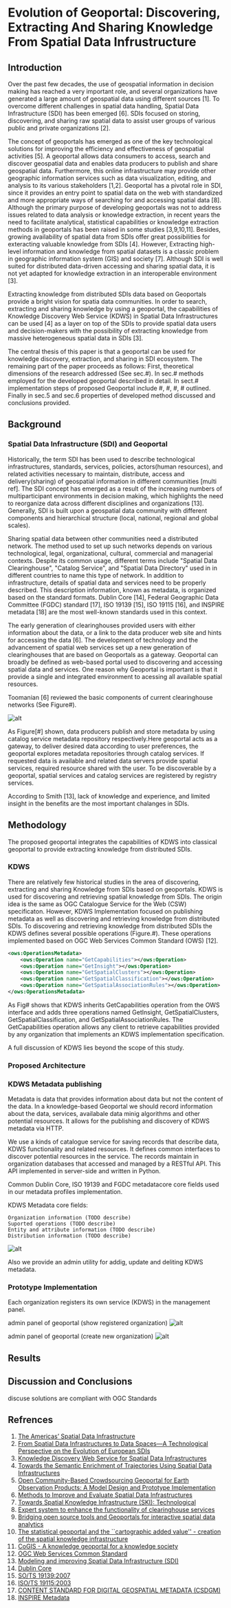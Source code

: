 # **Evolution of Geoportal: Discovering, Extracting And Sharing Knowledge From Spatial Data Infrustructure**

## Introduction

Over the past few decades, the use of geospatial information in decision making has reached a very important role, and several organizations have generated a large amount of geospatial data using different sources [1]. To overcome different  challenges in spatial data handling, Spatial Data Infrastructure (SDI) has been emerged [6]. SDIs focused on storing, discovering, and sharing raw spatial data to assist user groups of various public and private organizations [2].

The concept of geoportals has emerged as one of the key technological solutions for improving the efficiency and effectiveness of geospatial activities [5]. A geoportal allows data consumers to access, search and discover geospatial data and enables data producers to publish and share geospatial data. Furthermore, this online infrastructure may provide other geographic information services such as data visualization, editing, and analysis to its various stakeholders [1,2].
Geoportal has a pivotal role in SDI, since it provides an entry point to spatial data on the web with standardized and more appropriate ways of searching for and accessing spatial data [8].
Although the primary purpose of developing geoportals was not to address issues related to data analysis or knowledge extraction, in recent years the need to facilitate analytical, statistical capabilities or knowledge extraction methods in geoportals has been raised in some studies [3,9,10,11]. Besides, growing availability of spatial data from SDIs offer great possibilities for exteracting valuable knowledge from SDIs [4]. However, Extracting high-level information and knowledge from spatial datasets is a classic problem in geographic information system (GIS) and society [7]. Although SDI is well suited for distributed data-driven accessing and sharing spatial data, it is not yet adapted for knowledge extraction in an interoperable environment [3].

Extracting knowledge from distributed SDIs data based on Geoportals provide  a bright vision for spatia data communities. In order to search, extracting and sharing knowledge by using a geoportal, the capabilities of Knowledge Discovery Web Service (KDWS) in Spatial Data Infrastructures  can be used [4] as a layer on top of the SDIs to provide spatial data users and decision-makers with the possibility of extracting knowledge from massive heterogeneous spatial data in SDIs [3].

The central thesis of this paper is that a geoportal can be used for knowledge discovery, extraction, and sharing in SDI ecosystem. The remaining part of the paper proceeds as follows: First, theoretical dimensions of the research addressed (See sec.#). In sec.# methods employed for the developed geoportal described in detail. In sect.# implementation steps of proposed Geoportal include #, #, #, # outlined. Finally in sec.5 and sec.6 properties of developed method discussed and conclusions provided.

## Background

### Spatial Data Infrastructure (SDI) and Geoportal
Historically, the term SDI has been used to describe technological infrastructures, standards, services, policies, actors(human resources), and related activities necessary to maintain, distribute, access and delivery(sharing) of geospatial information  in different communities [multi ref]. The SDI concept has emerged as a result of the increasing numbers of multiparticipant environments in decision making, which highlights the need to reorganize data across different disciplines and organizations [13]. Generally, SDI is built upon a geospatial data community with different components and hierarchical structure (local, national, regional and global scales).

Sharing spatial data between other communities need a distributed network. The method used to set up such networks depends on various technological, legal, organizational, cultural, commercial and managerial contexts. Despite its common usage, different terms include "Spatial Data Clearinghouse", "Catalog Service", and "Spatial Data Directory"  used in in different countries to name this type of network. In addition to infrastructure, details of spatial data and services need to be properly described. This description information, known as metadata, is organized based on the standard formats. Dublin Core [14], Federal Geographic Data Committee (FGDC) standard [17], ISO 19139 [15], ISO 19115 [16], and INSPIRE metadata [18] are the most well-known standards used in this context.

The early generation of clearinghouses provided users with either information about the data, or a link to the data producer web site and hints for accessing the data [6]. The development of technology and the advancement of spatial web services set up a new generation of clearinghouses that are based on Geoportals as a gateway. Geoportal can broadly be defined as web-based portal used to discovering and accessing spatial data and services. One reason why Geoportal is important is that it provide a single and integrated environment to acessing all available spatial resources.

Toomanian [6] reviewed the basic components of current clearinghouse networks (See Figure#).

![alt](docs/figures/clearinghouses_components.png)

As Figure[#] shown, data producers publish and store metadata by using catalog service metadata repository respectively.Here geoportal acts as a gateway, to deliver desired data according to user preferences, the geoportal explores metadata repositories through catalog services. If requested data is available and related data servers provide spatial services, required resource shared with the user. To be discoverable by a geoportal, spatial services and catalog services are registered by registry services.

According to Smith [13], lack of knowledge and experience, and limited insight in the benefits are the most important chalanges in SDIs.

## Methodology
The proposed geoportal integrates the capabilities of KDWS into classical geoportal to provide extracting knowledge from distributed SDIs.

### KDWS
There are relatively few historical studies in the area of discovering, extracting and sharing Knowledge from SDIs based on geoportals.
KDWS is used for discovering and retrieving spatial knowledge from SDIs. The origin idea is the same as OGC Catalogue Service for the Web (CSW) specificaton. However, KDWS Implementation focused on publishing metadata as well as discovering and retrieving knowledge from distributed SDIs. To discovering and retrieving knowledge from distributed SDIs the KDWS defines several possible operations (Figure.#). These operations implemented based on OGC Web Services Common Standard (OWS) [12].

```xml
<ows:OperationsMetadata>
    <ows:Operation name="GetCapabilities"></ows:Operation>
    <ows:Operation name="GetInsight"></ows:Operation>
    <ows:Operation name="GetSpatialClusters"></ows:Operation>
    <ows:Operation name="GetSpatialClassification"></ows:Operation>
    <ows:Operation name="GetSpatialAssociationRules"></ows:Operation>
</ows:OperationsMetadata>
```
As Fig# shows that KDWS inherits GetCapabilities operation from the OWS interface and adds three operations named GetInsight, GetSpatialClusters, GetSpatialClassification, and GetSpatialAssociationRules. The GetCapabilities operation allows any client to retrieve capabilities provided by any organization that implements an KDWS  implementation specification.

A full discussion of KDWS lies beyond the scope of this study.


### Proposed Architecture

### KDWS Metadata publishing

Metadata is data that provides information about data but not the content of the data. In a knowledge-based Geoportal we should record information about the data, services, availabale data minig algorithms and other potential resources. It allows for the publishing and discovery of KDWS metadata via HTTP.

We use a kinds of catalogue service for saving records that describe  data, KDWS functionality and related resources. It defines common interfaces to discover potential resources in the service. The records maintain in organization databases that accessed and managed by a RESTful API. This API  implemented in server-side and written in Python.

Common Dublin Core, ISO 19139 and FGDC metadatacore core fields used in our metadata profiles implementation.

KDWS Metadata core fields:

    Organization information (TODO describe)
    Suported operations (TODO describe)
    Entity and attribute information (TODO describe)
    Distribution information (TODO describe)

![alt](docs/figures/metadat_publishing.png)

Also we provide an admin utility for addig, update and deliting KDWS metadata.

### Prototype Implementation
Each organization registers its own service (KDWS) in the management panel.

admin panel of geoportal (show registered organization)
![alt](docs/figures/admin_panel_organization.PNG)

admin panel of geoportal (create new organization)
![alt](docs/figures/adding_new_organization.PNG)

## Results

## Discussion and Conclusions
discuse solutions are compliant with OGC Standards

## Refrences

1. [The Americas’ Spatial Data Infrastructure](https://www.mdpi.com/2220-9964/8/10/432/htm)
2. [From Spatial Data Infrastructures to Data Spaces—A Technological Perspective on the Evolution of European SDIs](https://www.mdpi.com/2220-9964/9/3/176)
3. [Knowledge Discovery Web Service for Spatial Data Infrastructures](https://www.mdpi.com/2220-9964/10/1/12)
4. [Towards the Semantic Enrichment of Trajectories Using Spatial Data Infrastructures](https://www.mdpi.com/2220-9964/10/12/825/htm)
5. [Open Community-Based Crowdsourcing Geoportal for Earth Observation Products: A Model Design and Prototype Implementation](https://www.mdpi.com/2220-9964/10/1/24/htm)
6. [Methods to Improve and Evaluate Spatial Data Infrastructures](https://lucris.lub.lu.se/ws/portalfiles/portal/5908447/2440815.pdf)
7. [Towards Spatial Knowledge Infrastructure (SKI): Technological](https://agile-online.org/conference_paper/cds/agile_2018/shortpapers/89%20AGILE_2018_Rivised%20Paper.pdf)
8. [Expert system to enhance the functionality of clearinghouse services](https://www.sciencedirect.com/science/article/pii/S0198971510000621)
9. [Bridging open source tools and Geoportals for interactive spatial data analytics](https://www.tandfonline.com/doi/full/10.1080/10095020.2019.1645497)
10. [The statistical geoportal and the ``cartographic added value'' - creation of the spatial knowledge infrastructure](https://www.researchgate.net/publication/258646417_The_statistical_geoportal_and_the_cartographic_added_value''_-_creation_of_the_spatial_knowledge_infrastructure)
11. [CoGIS - A knowledge geoportal for a knowledge society](http://www.saeon.ac.za/enewsleter-archives/2009/july-2009/cogis-a-knowledge-geoportal-for-a-knowledge-society)
12. [OGC Web Services Common Standard](https://www.ogc.org/standards/common)
13. [Modeling and improving Spatial Data Infrastructure (SDI)](https://portal.research.lu.se/en/publications/modeling-and-improving-spatial-data-infrastructure-sdi)
14. [Dublin Core](https://en.wikipedia.org/wiki/Dublin_Core)
15. [SO/TS 19139:2007](https://www.iso.org/sites/outage/)
16. [ISO/TS 19115:2003](https://www.iso.org/sites/outage/)
17. [CONTENT STANDARD FOR DIGITAL GEOSPATIAL METADATA (CSDGM)](https://www.fgdc.gov/metadata/csdgm-standard)
18. [INSPIRE Metadata](https://inspire.ec.europa.eu/metadata/6541)
